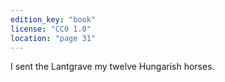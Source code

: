 ```yaml
---
edition_key: "book"
license: "CC0 1.0"
location: "page 31"
---
```

I sent the Lantgrave my twelve
Hungarish horses.
